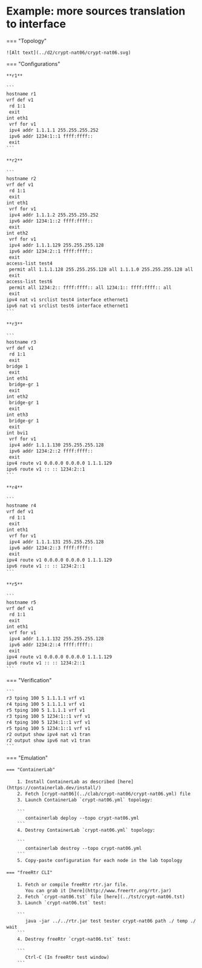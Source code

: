 # Example: more sources translation to interface

=== "Topology"

    ![Alt text](../d2/crypt-nat06/crypt-nat06.svg)

=== "Configurations"

    **r1**

    ```
    hostname r1
    vrf def v1
     rd 1:1
     exit
    int eth1
     vrf for v1
     ipv4 addr 1.1.1.1 255.255.255.252
     ipv6 addr 1234:1::1 ffff:ffff::
     exit
    ```

    **r2**

    ```
    hostname r2
    vrf def v1
     rd 1:1
     exit
    int eth1
     vrf for v1
     ipv4 addr 1.1.1.2 255.255.255.252
     ipv6 addr 1234:1::2 ffff:ffff::
     exit
    int eth2
     vrf for v1
     ipv4 addr 1.1.1.129 255.255.255.128
     ipv6 addr 1234:2::1 ffff:ffff::
     exit
    access-list test4
     permit all 1.1.1.128 255.255.255.128 all 1.1.1.0 255.255.255.128 all
     exit
    access-list test6
     permit all 1234:2:: ffff:ffff:: all 1234:1:: ffff:ffff:: all
     exit
    ipv4 nat v1 srclist test4 interface ethernet1
    ipv6 nat v1 srclist test6 interface ethernet1
    ```

    **r3**

    ```
    hostname r3
    vrf def v1
     rd 1:1
     exit
    bridge 1
     exit
    int eth1
     bridge-gr 1
     exit
    int eth2
     bridge-gr 1
     exit
    int eth3
     bridge-gr 1
     exit
    int bvi1
     vrf for v1
     ipv4 addr 1.1.1.130 255.255.255.128
     ipv6 addr 1234:2::2 ffff:ffff::
     exit
    ipv4 route v1 0.0.0.0 0.0.0.0 1.1.1.129
    ipv6 route v1 :: :: 1234:2::1
    ```

    **r4**

    ```
    hostname r4
    vrf def v1
     rd 1:1
     exit
    int eth1
     vrf for v1
     ipv4 addr 1.1.1.131 255.255.255.128
     ipv6 addr 1234:2::3 ffff:ffff::
     exit
    ipv4 route v1 0.0.0.0 0.0.0.0 1.1.1.129
    ipv6 route v1 :: :: 1234:2::1
    ```

    **r5**

    ```
    hostname r5
    vrf def v1
     rd 1:1
     exit
    int eth1
     vrf for v1
     ipv4 addr 1.1.1.132 255.255.255.128
     ipv6 addr 1234:2::4 ffff:ffff::
     exit
    ipv4 route v1 0.0.0.0 0.0.0.0 1.1.1.129
    ipv6 route v1 :: :: 1234:2::1
    ```

=== "Verification"

    ```
    r3 tping 100 5 1.1.1.1 vrf v1
    r4 tping 100 5 1.1.1.1 vrf v1
    r5 tping 100 5 1.1.1.1 vrf v1
    r3 tping 100 5 1234:1::1 vrf v1
    r4 tping 100 5 1234:1::1 vrf v1
    r5 tping 100 5 1234:1::1 vrf v1
    r2 output show ipv4 nat v1 tran
    r2 output show ipv6 nat v1 tran
    ```

=== "Emulation"

    === "ContainerLab"

        1. Install ContainerLab as described [here](https://containerlab.dev/install/)  
        2. Fetch [crypt-nat06](../clab/crypt-nat06/crypt-nat06.yml) file  
        3. Launch ContainerLab `crypt-nat06.yml` topology:  

        ```
           containerlab deploy --topo crypt-nat06.yml  
        ```
        4. Destroy ContainerLab `crypt-nat06.yml` topology:  

        ```
           containerlab destroy --topo crypt-nat06.yml  
        ```
        5. Copy-paste configuration for each node in the lab topology

    === "freeRtr CLI"

        1. Fetch or compile freeRtr rtr.jar file.  
           You can grab it [here](http://www.freertr.org/rtr.jar)  
        2. Fetch `crypt-nat06.tst` file [here](../tst/crypt-nat06.tst)  
        3. Launch `crypt-nat06.tst` test:  

        ```
           java -jar ../../rtr.jar test tester crypt-nat06 path ./ temp ./ wait
        ```
        4. Destroy freeRtr `crypt-nat06.tst` test:  

        ```
           Ctrl-C (In freeRtr test window)
        ```

